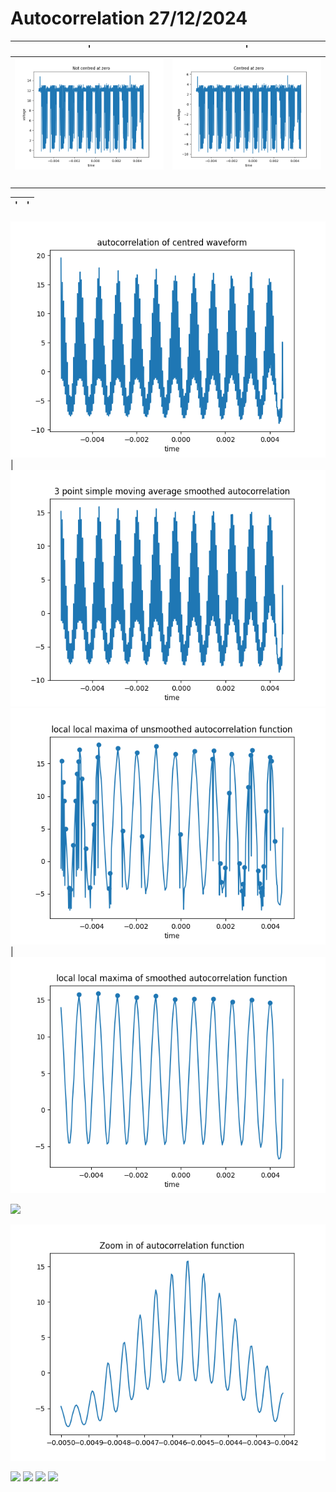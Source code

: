 # Autocorrelation 27/12/2024


'                     |           '
:-------------------------:|:-------------------------:
![](../images/autocorrelation_27_12_24/uncentred_wave.png) | ![](../images/autocorrelation_27_12_24/centred_wave.png)
![]() | 

'                     |           '
:-------------------------:|:-------------------------:

![](../images/autocorrelation_27_12_24/autocorrelation_centred.png) | ![](../images/autocorrelation_27_12_24/smoothed_autocorrelation_centred.png)
![](../images/autocorrelation_27_12_24/peak_unsmoothed_autocorrelation.png) | ![](../images/autocorrelation_27_12_24/peak_smoothed_autocorrelation.png)



![](../images/autocorrelation_27_12_24/)



![](../images/autocorrelation_27_12_24/zoom_in_autocorrelation.png)



![](../images/autocorrelation_27_12_24/)
![](../images/autocorrelation_27_12_24/)
![](../images/autocorrelation_27_12_24/)
![](../images/autocorrelation_27_12_24/)

